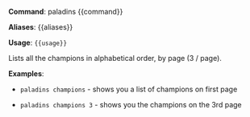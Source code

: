 **Command**: paladins {{command}}

**Aliases**: {{aliases}}

**Usage**: `{{usage}}`


Lists all the champions in alphabetical order, by page (3 / page).


**Examples**:

* `paladins champions` - shows you a list of champions on first page

* `paladins champions 3` - shows you the champions on the 3rd page
